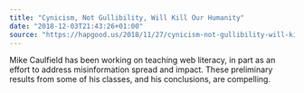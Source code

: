 ```yaml
---
title: "Cynicism, Not Gullibility, Will Kill Our Humanity"
date: "2018-12-03T21:43:26+01:00"
source: "https://hapgood.us/2018/11/27/cynicism-not-gullibility-will-kill-our-humanity/"
---
```


Mike Caulfield has been working on teaching web literacy, in part as an effort to address misinformation spread and impact. These preliminary results from some of his classes, and his conclusions, are compelling.
